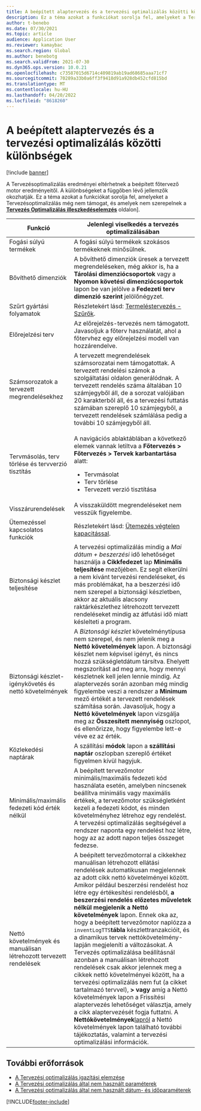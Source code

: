 ```yaml
---
title: A beépített alaptervezés és a tervezési optimalizálás közötti különbségek
description: Ez a téma azokat a funkciókat sorolja fel, amelyeket a Tervezésoptimalizálás még nem támogat, és amelyek nem szerepelnek a Tervezésoptimalizálás illeszkedéselemzés oldalán.
author: t-benebo
ms.date: 07/30/2021
ms.topic: article
audience: Application User
ms.reviewer: kamaybac
ms.search.region: Global
ms.author: benebotg
ms.search.validFrom: 2021-07-30
ms.dyn365.ops.version: 10.0.21
ms.openlocfilehash: c73587015d6714c409819ab19ad68685aaa71cf7
ms.sourcegitcommit: 70289a33b0a6ff3f9418d91a928db452cfd815bd
ms.translationtype: MT
ms.contentlocale: hu-HU
ms.lasthandoff: 04/20/2022
ms.locfileid: "8618260"
---
```

# <a name="differences-between-built-in-master-planning-and-planning-optimization"></a>A beépített alaptervezés és a tervezési optimalizálás közötti különbségek

[!include [banner](../../includes/banner.md)]

A Tervezésoptimalizálás eredményei eltérhetnek a beépített főtervező motor eredményeitől. A különbségeket a függőben lévő jellemzők okozhatják. Ez a téma azokat a funkciókat sorolja fel, amelyeket a Tervezésoptimalizálás még nem támogat, és amelyek nem szerepelnek a **[Tervezés Optimalizálás illeszkedéselemzés](planning-optimization-fit-analysis.md)** oldalon].

| Funkció | Jelenlegi viselkedés a tervezés optimalizálásában |
|---|---|
| Fogási súlyú termékek | A fogási súlyú termékek szokásos termékeknek minősülnek.|
| Bővíthető dimenziók | A bővíthető dimenziók üresek a tervezett megrendeléseken, még akkor is, ha a **Tárolási dimenziócsoportok** vagy a **Nyomon követési dimenziócsoportok** lapon be van jelölve a **Fedezeti terv dimenzió szerint** jelölőnégyzet. |
| Szűrt gyártási folyamatok | Részletekért lásd: [Termeléstervezés - Szűrők](production-planning.md#filters). |
| Előrejelzési terv | Az előrejelzés-tervezés nem támogatott. Javasoljuk a főterv használatát, ahol a főtervhez egy előrejelzési modell van hozzárendelve. |
| Számsorozatok a tervezett megrendelésekhez | A tervezett megrendelések számsorozatai nem támogatottak. A tervezett rendelési számok a szolgáltatási oldalon generálódnak. A tervezett rendelés száma általában 10 számjegyből áll, de a sorozat valójában 20 karakterből áll, és a tervezési futtatás számában szereplő 10 számjegyből, a tervezett rendelések számlálása pedig a további 10 számjegyből áll. |
| Tervmásolás, terv törlése és tervverzió tisztítás | <p>A navigációs ablaktáblában a következő elemek vannak letiltva a **Főtervezés \> Főtervezés \> Tervek karbantartása** alatt:</p><ul><li>Tervmásolat</li><li>Terv törlése</li><li>Tervezett verzió tisztítása</li></ul> |
| Visszárurendelések | A visszaküldött megrendeléseket nem vesszük figyelembe. |
| Ütemezéssel kapcsolatos funkciók | Részletekért lásd: [Ütemezés végtelen kapacitással](infinite-capacity-planning.md#limitations). |
| Biztonsági készlet teljesítése | A tervezési optimalizálás mindig a *Mai dátum + beszerzési* idő lehetőséget használja a **Cikkfedezet** lap **Minimális teljesítése** mezőjében. Ez segít elkerülni a nem kívánt tervezési rendeléseket, és más problémákat, ha a beszerzési idő nem szerepel a biztonsági készletben, akkor az aktuális alacsony raktárkészlethez létrehozott tervezett rendeléseket mindig az átfutási idő miatt késlelteti a program. |
| Biztonsági készlet-igénykövetés és nettó követelmények | A *Biztonsági készlet* követelménytípusa nem szerepel, és nem jelenik meg a **Nettó követelmények** lapon. A biztonsági készlet nem képvisel igényt, és nincs hozzá szükségletdátum társítva. Ehelyett megszorítást ad meg arra, hogy mennyi készletnek kell jelen lennie mindig. Az alaptervezés során azonban még mindig figyelembe veszi a rendszer a **Minimum** mező értékét a tervezett rendelések számítása során. Javasoljuk, hogy a **Nettó követelmények** lapon vizsgálja meg az **Összesített mennyiség** oszlopot, és ellenőrizze, hogy figyelembe lett-e véve ez az érték. |
| Közlekedési naptárak | A szállítási **módok** lapon a **szállítási naptár** oszlopban szereplő értéket figyelmen kívül hagyjuk. |
| Minimális/maximális fedezeti kód érték nélkül| A beépített tervezőmotor minimális/maximális fedezeti kód használata esetén, amelyben nincsenek beállítva minimális vagy maximális értékek, a tervezőmotor szükségletként kezeli a fedezeti kódot, és minden követelményhez létrehoz egy rendelést. A tervezési optimalizálás segítségével a rendszer naponta egy rendelést hoz létre, hogy az az adott napon teljes összeget fedezse.  |
| Nettó követelmények és manuálisan létrehozott tervezett rendelések | A beépített tervezőmotorral a cikkekhez manuálisan létrehozott ellátási rendelések automatikusan megjelennek az adott cikk nettó követelményei között. Amikor például beszerzési rendelést hoz létre egy értékesítési rendelésből, **a beszerzési rendelés előzetes műveletek nélkül megjelenik a Nettó követelmények** lapon. Ennek oka az, hogy a beépített tervezőmotor naplózza a `inventLogTTS`**tábla** készlettranzakcióit, és a dinamikus tervek nettókövetelmény-lapján megjeleníti a változásokat. A Tervezés optimalizálása beállításnál azonban a manuálisan létrehozott rendelések csak akkor jelennek meg a cikkek nettó követelményei között, ha a tervezési optimalizálás nem fut (a cikket tartalmazó tervvel), **\>** **vagy** amíg a Nettó követelmények lapon a Frissítési alaptervezés lehetőséget választja, amely a cikk alaptervezését fogja futtatni. A **Nettókövetelmények**[lapról](net-requirements.md) a Nettó követelmények lapon található további tájékoztatás, valamint a tervezési optimalizálási információk. |

## <a name="additional-resources"></a>További erőforrások

- [A Tervezési optimalizálás igazítási elemzése](planning-optimization-fit-analysis.md)
- [A Tervezési optimalizálás által nem használt paraméterek](not-used-parameters.md)
- [A Tervezési optimalizálás által nem használt dátum- és időparaméterek](date-time-used.md)

[!INCLUDE[footer-include](../../../includes/footer-banner.md)]
